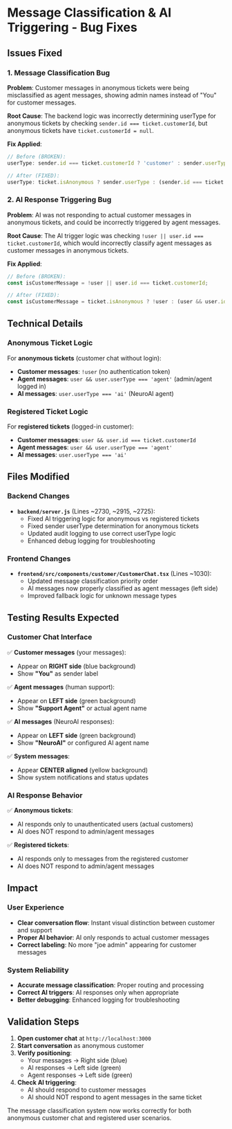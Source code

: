 # Message Classification & AI Triggering - Bug Fixes

## Issues Fixed

### 1. **Message Classification Bug**
**Problem**: Customer messages in anonymous tickets were being misclassified as agent messages, showing admin names instead of "You" for customer messages.

**Root Cause**: The backend logic was incorrectly determining userType for anonymous tickets by checking `sender.id === ticket.customerId`, but anonymous tickets have `ticket.customerId = null`.

**Fix Applied**:
```javascript
// Before (BROKEN):
userType: sender.id === ticket.customerId ? 'customer' : sender.userType

// After (FIXED):
userType: ticket.isAnonymous ? sender.userType : (sender.id === ticket.customerId ? 'customer' : sender.userType)
```

### 2. **AI Response Triggering Bug**  
**Problem**: AI was not responding to actual customer messages in anonymous tickets, and could be incorrectly triggered by agent messages.

**Root Cause**: The AI trigger logic was checking `!user || user.id === ticket.customerId`, which would incorrectly classify agent messages as customer messages in anonymous tickets.

**Fix Applied**:
```javascript
// Before (BROKEN):
const isCustomerMessage = !user || user.id === ticket.customerId;

// After (FIXED):
const isCustomerMessage = ticket.isAnonymous ? !user : (user && user.id === ticket.customerId);
```

## Technical Details

### Anonymous Ticket Logic
For **anonymous tickets** (customer chat without login):
- **Customer messages**: `!user` (no authentication token)
- **Agent messages**: `user && user.userType === 'agent'` (admin/agent logged in)
- **AI messages**: `user.userType === 'ai'` (NeuroAI agent)

### Registered Ticket Logic  
For **registered tickets** (logged-in customer):
- **Customer messages**: `user && user.id === ticket.customerId`
- **Agent messages**: `user && user.userType === 'agent'`
- **AI messages**: `user.userType === 'ai'`

## Files Modified

### Backend Changes
- **`backend/server.js`** (Lines ~2730, ~2915, ~2725):
  - Fixed AI triggering logic for anonymous vs registered tickets
  - Fixed sender userType determination for anonymous tickets
  - Updated audit logging to use correct userType logic
  - Enhanced debug logging for troubleshooting

### Frontend Changes  
- **`frontend/src/components/customer/CustomerChat.tsx`** (Lines ~1030):
  - Updated message classification priority order
  - AI messages now properly classified as agent messages (left side)
  - Improved fallback logic for unknown message types

## Testing Results Expected

### Customer Chat Interface
✅ **Customer messages** (your messages):
- Appear on **RIGHT side** (blue background)
- Show **"You"** as sender label

✅ **Agent messages** (human support):
- Appear on **LEFT side** (green background)  
- Show **"Support Agent"** or actual agent name

✅ **AI messages** (NeuroAI responses):
- Appear on **LEFT side** (green background)
- Show **"NeuroAI"** or configured AI agent name  

✅ **System messages**:
- Appear **CENTER aligned** (yellow background)
- Show system notifications and status updates

### AI Response Behavior
✅ **Anonymous tickets**:
- AI responds only to unauthenticated users (actual customers)
- AI does NOT respond to admin/agent messages

✅ **Registered tickets**:
- AI responds only to messages from the registered customer
- AI does NOT respond to admin/agent messages

## Impact

### User Experience
- **Clear conversation flow**: Instant visual distinction between customer and support
- **Proper AI behavior**: AI only responds to actual customer messages
- **Correct labeling**: No more "joe admin" appearing for customer messages

### System Reliability  
- **Accurate message classification**: Proper routing and processing
- **Correct AI triggers**: AI responses only when appropriate
- **Better debugging**: Enhanced logging for troubleshooting

## Validation Steps

1. **Open customer chat** at `http://localhost:3000`
2. **Start conversation** as anonymous customer
3. **Verify positioning**:
   - Your messages → Right side (blue)
   - AI responses → Left side (green) 
   - Agent responses → Left side (green)
4. **Check AI triggering**:
   - AI should respond to customer messages
   - AI should NOT respond to agent messages in the same ticket

The message classification system now works correctly for both anonymous customer chat and registered user scenarios. 
